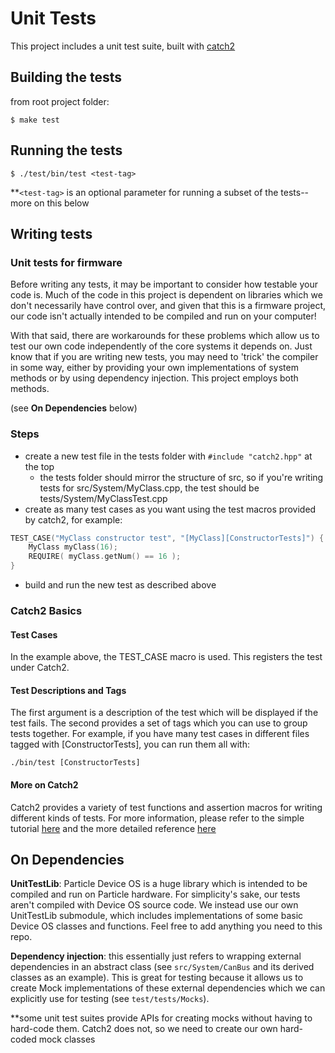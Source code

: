 # Unit Tests

This project includes a unit test suite, built with [catch2](https://github.com/catchorg/Catch2/tree/v2.x)

## Building the tests

from root project folder:

``` $ make test ```

## Running the tests

``` $ ./test/bin/test <test-tag> ```

**```<test-tag>``` is an optional parameter for running a subset of the tests--more on this below

## Writing tests

### Unit tests for firmware

Before writing any tests, it may be important to consider how testable your code is.  Much of the code in this project is dependent on libraries which we don't necessarily have control over, and given that this is a firmware project, our code isn't actually intended to be compiled and run on your computer!

With that said, there are workarounds for these problems which allow us to test our own code independently of the core systems it depends on.  Just know that if you are writing new tests, you may need to 'trick' the compiler in some way, either by providing your own implementations of system methods or by using dependency injection.  This project employs both methods.

(see **On Dependencies** below)

### Steps

* create a new test file in the tests folder with ``` #include "catch2.hpp" ``` at the top
  * the tests folder should mirror the structure of src, so if you're writing tests for src/System/MyClass.cpp, the test should be tests/System/MyClassTest.cpp
* create as many test cases as you want using the test macros provided by catch2, for example:
``` c++
TEST_CASE("MyClass constructor test", "[MyClass][ConstructorTests]") {
    MyClass myClass(16);
    REQUIRE( myClass.getNum() == 16 );
}
```
* build and run the new test as described above


### Catch2 Basics

#### Test Cases
In the example above, the TEST_CASE macro is used.  This registers the test under Catch2.

#### Test Descriptions and Tags

The first argument is a description of the test which will be displayed if the test fails.  The second provides a set of tags which you can use to group tests together.  For example, if you have many test cases in different files tagged with [ConstructorTests], you can run them all with:
```
./bin/test [ConstructorTests]
```

#### More on Catch2

Catch2 provides a variety of test functions and assertion macros for writing different kinds of tests.  For more information, please refer to the simple tutorial [here](https://github.com/catchorg/Catch2/blob/v2.x/docs/tutorial.md#top) and the more detailed reference [here](https://github.com/catchorg/Catch2/blob/v2.x/docs/tutorial.md#top)

## On Dependencies

**UnitTestLib**: Particle Device OS is a huge library which is intended to be compiled and run on Particle hardware.  For simplicity's sake, our tests aren't compiled with Device OS source code.  We instead use our own UnitTestLib submodule, which includes implementations of some basic Device OS classes and functions.  Feel free to add anything you need to this repo.

**Dependency injection**: this essentially just refers to wrapping external dependencies in an abstract class (see ```src/System/CanBus``` and its derived classes as an example).  This is great for testing because it allows us to create Mock implementations of these external dependencies which we can explicitly use for testing (see ```test/tests/Mocks```).

**some unit test suites provide APIs for creating mocks without having to hard-code them.  Catch2 does not, so we need to create our own hard-coded mock classes
